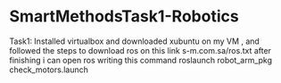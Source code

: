 # SmartMethodsTask1-Robotics
Task1: Installed virtualbox and downloaded xubuntu on my VM , and followed the steps to download ros on this link s-m.com.sa/ros.txt 
after finishing i can open ros writing this command roslaunch robot_arm_pkg check_motors.launch
